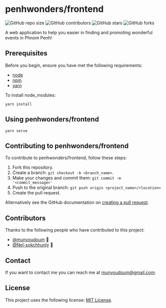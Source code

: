 # penhwonders/frontend

<!--- These are examples. See https://shields.io for others or to customize this set of shields. You might want to include dependencies, project status and licence info here --->
![GitHub repo size](https://img.shields.io/github/repo-size/penhwonders/frontend)
![GitHub contributors](https://img.shields.io/github/contributors/penhwonders/frontend)
![GitHub stars](https://img.shields.io/github/stars/penhwonders/frontend?style=social)
![GitHub forks](https://img.shields.io/github/forks/penhwonders/frontend?style=social)

A web application to help you easier in finding and promoting wonderful events in Phnom Penh!

## Prerequisites

Before you begin, ensure you have met the following requirements:
* [node](https://nodejs.org/en/)
* [npm](https://www.npmjs.com/)
* [yarn](https://www.npmjs.com/package/yarn)

To install node_modules:

```
yarn install
```
## Using penhwonders/frontend

```
yarn serve
```

## Contributing to penhwonders/frontend
<!--- If your README is long or you have some specific process or steps you want contributors to follow, consider creating a separate CONTRIBUTING.md file--->
To contribute to penhwonders/frontend, follow these steps:

1. Fork this repository.
2. Create a branch: `git checkout -b <branch_name>`.
3. Make your changes and commit them: `git commit -m '<commit_message>'`
4. Push to the original branch: `git push origin <project_name>/<location>`
5. Create the pull request.

Alternatively see the GitHub documentation on [creating a pull request](https://help.github.com/en/github/collaborating-with-issues-and-pull-requests/creating-a-pull-request).

## Contributors

Thanks to the following people who have contributed to this project:

* [@munyoudoum](https://github.com/munyoudoum) 📖
* [@Nel-sokchhunly](https://github.com/nel-sokchhunly) 🐛

## Contact

If you want to contact me you can reach me at <munyoudoum@gmail.com>.

## License
<!--- If you're not sure which open license to use see https://choosealicense.com/--->

This project uses the following license: [MIT License](https://opensource.org/licenses/MIT).
